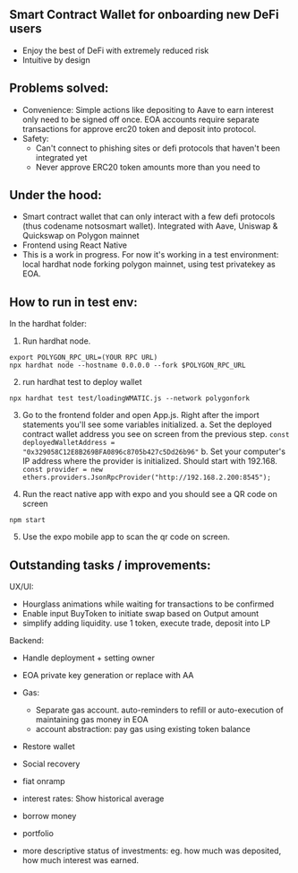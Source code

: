 ## Smart Contract Wallet for onboarding new DeFi users
- Enjoy the best of DeFi with extremely reduced risk
- Intuitive by design

## Problems solved:
- Convenience: Simple actions like depositing to Aave to earn interest only need to be signed off once. EOA accounts require separate transactions for approve erc20 token and deposit into protocol.
- Safety: 
    - Can't connect to phishing sites or defi protocols that haven't been integrated yet
    - Never approve ERC20 token amounts more than you need to

## Under the hood:
- Smart contract wallet that can only interact with a few defi protocols (thus codename notsosmart wallet). Integrated with Aave, Uniswap & Quickswap on Polygon mainnet
- Frontend using React Native
- This is a work in progress. For now it's working in a test environment: local hardhat node forking polygon mainnet, using test privatekey as EOA. 

## How to run in test env:
In the hardhat folder:
1. Run hardhat node. 
```
export POLYGON_RPC_URL=(YOUR RPC URL)
npx hardhat node --hostname 0.0.0.0 --fork $POLYGON_RPC_URL
```

2. run hardhat test to deploy wallet
```
npx hardhat test test/loadingWMATIC.js --network polygonfork
```

3. Go to the frontend folder and open App.js. Right after the import statements you'll see some variables initialized. 
a. Set the deployed contract wallet address you see on screen from the previous step. 
    ```const deployedWalletAddress = "0x329058C12E8B269BFA0896c8705b427c5Dd26b96"```
b. Set your computer's IP address where the provider is initialized. Should start with 192.168.
    ```const provider = new ethers.providers.JsonRpcProvider("http://192.168.2.200:8545");```


4.  Run the react native app with expo and you should see a QR code on screen
```
npm start
```

5. Use the expo mobile app to scan the qr code on screen.


## Outstanding tasks / improvements:
UX/UI: 
- Hourglass animations while waiting for transactions to be confirmed
- Enable input BuyToken to initiate swap based on Output amount
- simplify adding liquidity. use 1 token, execute trade, deposit into LP


Backend:
- Handle deployment + setting owner
- EOA private key generation or replace with AA
- Gas:
    - Separate gas account. auto-reminders to refill or auto-execution of maintaining gas money in EOA
    - account abstraction: pay gas using existing token balance
- Restore wallet
- Social recovery
- fiat onramp

- interest rates: Show historical average
- borrow money
- portfolio
- more descriptive status of investments: eg. how much was deposited, how much interest was earned. 

